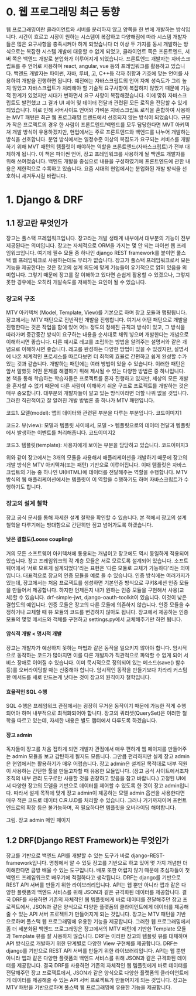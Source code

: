 # 0. 웹 프로그래밍 최근 동향
  웹 프로그래밍이란 클라이언트와 서버를 분리하지 않고 양쪽을 한 번에 개발하는 방식입니다. 
  시간이 흐르고 시장이 원하는 시스템이 복잡하고 다양해짐에 따라 시스템 개발자들은 많은 요구사항을 충족시켜야 하게 되었습니다 더 이상 두 가지를 동시 개발하는 방식으로는 복잡한 시스템 개발에 대응할 수 없게 되었고, 
  클라이언트 쪽은 프론트엔드, 서버 쪽은 백엔드 개발로 분업화가 이루어지게 되었습니다. 
  프론트엔드 개발자는 자바스크립트를 주 언어로 사용하며 react, angular, vue 등의 프레임워크를 활용하고 있습니다. 
  백엔드 개발자는 파이썬, 자바, 루비, 고, C++등 각자 취향과 기호에 맞는 언어를 사용하여 개발을 진행하면 됩니다. 
  예전에는 자바스크립트의 언어 자체 성숙도가 그리 높지 않았고 자바스크립트가 처리해야 할 기술적 요구사항이 복잡하지 않았기 때문에 기능적 한계가 있었지만 시대가 변하면서 요구 사항이 복잡해졌습니다. 
  이에 맞춰 자바스크립트도 발전했고 그 결과 UI 제어 및 데이터 전달과 관련된 모든 로직을 전담할 수 있게 되었습니다. 
  이로 인해 서버사이드 언어와 가벼운 자바스크립트 로직을 혼합하여 사용하는 MVT 패턴은 최근 웹 프로그래밍 트렌드에서 선호되지 않는 방식이 되었습니다.
  규모가 작은 프로젝트의 경우 한 사람이 프론트엔드/백엔드를 모두 담당한다면 MVT 아키텍쳐 개발 방식이 유용하겠지만, 현업에서는 주로 프론트엔드와 백엔드를 나누어 개발하는 방식을 선호합니다. 
  분업 방식에서는 일정수준 이상의 복잡도가 요구되는 서비스를 개발하기 위해 MVT 패턴의 템플릿이 해야하는 역할을 프론트엔드(자바스크립트)가 전부 대체하게 됩니다. 
  이 책은 파이썬 언어, 장고 프레임워크를 사용하게 될 백엔드 개발자를 위해 쓰여졌습니다. 
  백엔드 개발을 중심으로 내용을 구성하였기에 프론트엔드에 관한 내용은 제한적으로 수록하고 있습니다. 요즘 시대의 현업에서는 분업화된 개발 방식을 선호하니 새겨두시길 바랍니다.

# 1. Django & DRF

## 1.1 장고란 무엇인가
장고는 풀스택 프레임워크입니다. 장고라는 개발 생태계 내부에서 대부분의 기능이 전부 제공된다는 의미입니다. 장고는 자체적으로 ORM을 가지는 몇 안 되는 파이썬 웹 프레임워크입니다. 여기에 필수 모듈 중 하나인 django REST framework를 붙이면 풀스택 웹 프레임워크로 사용하는데도 무리가 없습니다.
장고가 풀스택 프레임워크로서 모든 기능을 제공한다는 것은 장고의 설계 의도에 맞게 기능들이 유기적으로 얽혀 있음을 의미합니다. 그렇기 때문에 장고를 잘 이해하고 있다면 손쉽게 활용할 수 있겠으나, 그렇지 못한 경우에는 오히려 개발속도를 저해하는 요인이 될 수 있습니다.

### 장고의 구조
MTV 아키텍쳐 (Model, Template, View)를 기본으로 하며 장고 모듈과 맵핑됩니다. 장고에서는 MTV 패턴으로 전반적인 개발을 진행합니다. 여기서 어떤 패턴으로 개발을 진행한다는 것은 작업을 함에 있어 어느 정도의 정해진 규칙과 방식이 있고, 그 방식을 따라가며 중간중간 방식이 요구하는 내용을 순서대로 채워 넣으며 개발한다는 개념으로 이해하시면 좋습니다. 다른 예시로 레고를 조립하는 방법을 알려주는 설명서와 같은 개념으로 이해하시면 좋습니다. 레고를 완성하는 다양한 방법이 있을 수 있겠지만, 설명서에 나온 체계적인 프로세스를 따르다보면 더 최적의 효율로 간편하고 쉽게 완성할 수가 있는 것과 같습니다.
개발하는 패턴에는 여러 방법이 있을 수 있습니다. 이러한 패턴은 앞서 말했듯 어떤 문제를 해결하기 위해 제시될 수 있는 다양한 방법론 중 하나입니다. 본 책을 통해 학습하는 학습자들은 프로젝트를 혼자 진행하고 있지만, 세상의 모든 개발을 혼자할 수 없기 때문에 다른 사람이 이해하기 쉬운 구조로 프로젝트를 개발하는 것은 매우 중요합니다. 대부분의 개발자들이 알고 있는 방식이라면 더할 나위 없을 것입니다. 그러한 직관적이고 잘 알려진 개발 방법론 중 하나가 MTV 패턴입니다.

코드1. 모델(model): 앱의 데이터와 관련된 부분을 다루는 부분입니다.
코드이미지1

코드2. 뷰(view): 모델과 템플릿 사이에서, 모델 -> 템플릿으로의 데이터 전달과 템플릿에서 발생하는 이벤트를 처리해줍니다.
코드이미지2

코드3. 템플릿(template): 사용자에게 보이는 부분을 담당하고 있습니다.
코드이미지3

위와 같이 장고에서는 3개의 모듈을 사용해서 애플리케이션을 개발하기 때문에 장고의 개발 방식은 MTV 아키텍쳐(또는 패턴) 기반으로 이루어집니다. 이때 템플릿은 자바스크립트의 기능 중 하나인 UI(HTML)에 데이터를 전달해주는 역할을 수행합니다. MTV 방식의 웹 애플리케이션에서는 템플릿이 이 역할을 수행하기도 하며 자바스크립트가 수행하기도 합니다.

### 장고의 설계 철학
장고 공식 문서를 통해 자세한 설계 철학을 확인할 수 있습니다. 본 책에서 장고의 설계철학을 다루기에는 방대함으로 간단히만 짚고 넘어가도록 하겠습니다.

#### 낮은 결합도(Loose coupling)
거의 모든 소프트웨어 아키텍쳐에 통용되는 개념이고 장고에도 역시 동일하게 적용되어 있습니다. 장고 프레임워크의 각 계층 모듈은 서로 모르도록 설계되어 있습니다. 소프트웨어에서 ‘서로 모르게 설계되었다'라는 표현은 ‘다른 모듈로 교체가 가능하다'라는 의미입니다. 대표적으로 장고의 인증 모듈을 예로 들 수 있습니다. 인증 방식에는 여러가지가 있는데, 장고에서는 처음 프로젝트를 생성하면 기본인증 방식으로 쿠키&세션 인증 모듈을 만들어서 제공합니다. 하지만 언제든지 내가 원하는 인증 모듈을 구현해서 사용(교체)할 수 있습니다. drf-simple-jwt, django-oauth-toolkit이 있습니다. 이것이 낮은 결합도의 예입니다. 인증 모듈은 장고의 다른 모듈에 의존하지 않습니다. 인증 모듈을 수정하거나 교체할 때 뷰 모듈의 코드를 변경하지 않아도 됩니다. 장고에서 제공하는 인증 모듈의 몇몇 메서드와 객체를 구현하고 settings.py에서 교체해주기만 하면 됩니다.

#### 암식적 개발 < 명시적 개발
장고는 개발자가 예상하지 못하는 마법과 같은 동작을 일으키지 않아야 합니다. 암시적으로 동작하는 코드가 많아지면 이를 다른 개발자가 직관적으로 파악할 수 없게 되어 서비스 장애로 이어질 수 있습니다. 이미 묵시적으로 정의되어 있는 메소드(save() 함수 등)를 오버라이딩할 때는 신중해야 합니다. 암시적인 동작을 만들기보다 차라리 커스텀한 메서드를 새로 만드는게 낫다는 것이 장고의 원칙이자 철학입니다.

#### 효율적인 SQL 수행
SQL 수행은 프레임워크 관점에서는 굉장히 무거운 동작이기 때문에 가능한 적게 수행되어야 하며 내부적으로 최적화되어야 합니다. 장고의 쿼리셋(QuerySet)은 이러한 철학을 따르고 있는데, 자세한 내용은 별도 챕터에서 다루도록 하겠습니다.

#### 장고 admin
독자들이 장고를 처음 접하게 되면 개발자 관점에서 매우 편하게 웹 페이지를 만들어주는 admin 모듈을 보고 감탄하게 될지도 모릅니다. 그만큼 편리하지만 실제 장고 admin은 현업에서는 활용하기가 매우 어렵습니다. 장고 admin은 설계된 목적대로 내부 직원이 사용하는 간단한 툴을 만들고자할 때 유용한 모듈입니다. (장고 공식 사이트에서조차 조직의 내부 관리 도구로만 사용할 것을 권장하고 있음을 참고 바랍니다.) 고정된 UI에서 다양한 장고의 모델을 기반으로 데이터를 제어할 수 있도록 한 것이 장고 admin입니다. 따라서 설계 목적에 맞게 장고 admin이 제공하는 모델 admin 옵션을 사용한다면 매우 적은 코드로 데이터 C.R.U.D를 처리할 수 있습니다. 그러나 거기까지이며 프런트엔드로의 확장 등은 불가능하며, 꼭 필요하다면 템플릿을 오버라이딩 해야합니다.

그림. 장고 admin 메인 페이지

## 1.2 DRF(Django REST Framework)는 무엇인가
장고를 기반으로 백엔드 API를 개발할 수 있는 도구가 바로 django-REST-framework입니다. 명칭에서 알 수 있듯 장고를 기반으로 하고 있어 몇 가지 개념만 더 이해한다면 금방 배울 수 있는 도구입니다. 배포 또한 어렵지 않기 때문에 초심자들이 첫 백엔드 프레임워크로 배우기에 적절하다고 생각됩니다.
DRF는 django를 기반으로 REST API 서버를 만들기 위한 라이브러리입니다. API는 웹 뿐만 아니라 앱과 같은 다양한 플랫폼의 백엔드 서비스를 위해 JSON과 같은 규격화된 데이터를 제공합니다. 결국 DRF를 사용하면 기존의 자체적인 웹 템플릿에게 바로 데이터를 전달해주던 장고 프로젝트에서, JSON과 같은 양식으로 다양한 플랫폼의 클라이언트에게 데이터를 제공해줄 수 있는 API 서버 프로젝트가 만들어지게 되는 것입니다. 장고는 MTV 패턴을 기반으로하며 풀스택 웹 프로그래밍에 유용한 기능을 제공합니다. 그러한 웹 프로그래밍에서 좀 더 세분화된 백엔드 프로그래밍은 장고에서의 MTV 패턴에 기반한 Template 모듈과 Template 뷰를 잘 사용하지 않습니다. DRF는 이러한 장고의 템플릿 뷰를 대체하며 API 방식으로 개발하기 위한 단계별로 다양한 View 구현체를 제공합니다. DRF는 django를 기반으로 REST API 서버를 만들기 위한 라이브러리입니다. API는 웹 뿐만 아니라 앱과 같은 다양한 플랫폼의 백엔드 서비스를 위해 JSON과 같은 규격화된 데이터를 제공합니다. 결국 DRF를 사용하면 기존의 자체적인 웹 템플릿에게 바로 데이터를 전달해주던 장고 프로젝트에서, JSON과 같은 양식으로 다양한 플랫폼의 클라이언트에게 데이터를 제공해줄 수 있는 API 서버 프로젝트가 만들어지게 되는 것입니다.
장고는 MTV 패턴을 기반으로하며 풀스택 웹 프로그래밍에 유용한 기능을 제공합니다.
